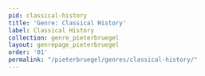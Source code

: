 ```yaml
---
pid: classical-history
title: 'Genre: Classical History'
label: Classical History
collection: genre_pieterbruegel
layout: genrepage_pieterbruegel
order: '01'
permalink: "/pieterbruegel/genres/classical-history/"
---
```

